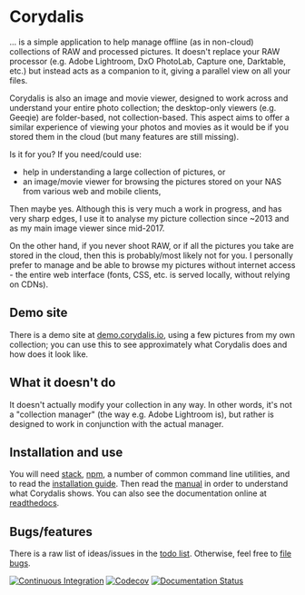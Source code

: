 # Corydalis

… is a simple application to help manage offline (as in non-cloud)
collections of RAW and processed pictures. It doesn't replace your RAW
processor (e.g. Adobe Lightroom, DxO PhotoLab, Capture one, Darktable,
etc.) but instead acts as a companion to it, giving a parallel view on
all your files.

Corydalis is also an image and movie viewer, designed to work across
and understand your entire photo collection; the desktop-only viewers
(e.g. Geeqie) are folder-based, not collection-based. This aspect aims
to offer a similar experience of viewing your photos and movies as it
would be if you stored them in the cloud (but many features are still
missing).

Is it for you? If you need/could use:

* help in understanding a large collection of pictures, or
* an image/movie viewer for browsing the pictures stored on your NAS
  from various web and mobile clients,

Then maybe yes. Although this is very much a work in progress, and has
very sharp edges, I use it to analyse my picture collection since
~2013 and as my main image viewer since mid-2017.

On the other hand, if you never shoot RAW, or if all the pictures you
take are stored in the cloud, then this is probably/most likely not
for you. I personally prefer to manage and be able to browse my
pictures without internet access - the entire web interface (fonts,
CSS, etc. is served locally, without relying on CDNs).

## Demo site

There is a demo site at
[demo.corydalis.io](https://demo.corydalis.io), using a few pictures
from my own collection; you can use this to see approximately what
Corydalis does and how does it look like.

## What it doesn't do

It doesn't actually modify your collection in any way. In other words,
it's not a "collection manager" (the way e.g. Adobe Lightroom is), but
rather is designed to work in conjunction with the actual manager.

## Installation and use

You will need
[stack](https://docs.haskellstack.org/en/stable/README/),
[npm](https://www.npmjs.com/), a number of common command line
utilities, and to read the [installation guide](docs/install.md). Then
read the [manual](docs/manual.md) in order to understand what
Corydalis shows. You can also see the documentation online at
[readthedocs](http://corydalis.readthedocs.io/).

## Bugs/features

There is a raw list of ideas/issues in the [todo
list](docs/todo.md). Otherwise, feel free to [file
bugs](https://github.com/iustin/corydalis/issues).

[![Continuous Integration](https://github.com/iustin/corydalis/actions/workflows/ci.yml/badge.svg)](https://github.com/iustin/corydalis/actions/workflows/ci.yml)
[![Codecov](https://img.shields.io/codecov/c/github/iustin/corydalis)](https://codecov.io/gh/iustin/corydalis)
[![Documentation Status](https://readthedocs.org/projects/corydalis/badge/?version=latest)](https://corydalis.readthedocs.io/en/latest/?badge=latest)
